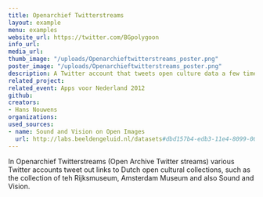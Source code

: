 ```yaml
---
title: Openarchief Twitterstreams
layout: example
menu: examples
website_url: https://twitter.com/BGpolygoon
info_url: 
media_url: 
thumb_image: "/uploads/Openarchieftwitterstreams_poster.png"
poster_image: "/uploads/Openarchieftwitterstreams_poster.png"
description: A Twitter account that tweets open culture data a few times a day
related_project: 
related_event: Apps voor Nederland 2012
github: 
creators:
- Hans Nouwens
organizations: 
used_sources:
- name: Sound and Vision on Open Images
  url: http://labs.beeldengeluid.nl/datasets#dbd157b4-edb3-11e4-8099-005056a71e3a
---
```


In Openarchief Twitterstreams (Open Archive Twitter streams) various Twitter accounts tweet out links to Dutch open cultural collections, such as the collection of teh Rijksmuseum, Amsterdam Museum and also Sound and Vision.
